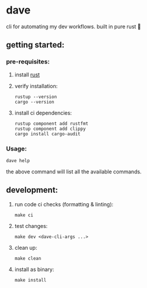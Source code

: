 # dave

cli for automating my dev workflows. built in pure rust 🦀

## getting started:

### pre-requisites:

1.  install [rust](https://www.rust-lang.org/tools/install)

2.  verify installation:

    ```shell
    rustup --version
    cargo --version
    ```

3.  install ci dependencies:

    ```shell
    rustup component add rustfmt
    rustup component add clippy
    cargo install cargo-audit
    ```

### Usage:

```shell
dave help
```

the above command will list all the available commands.

## development:

1.  run code ci checks (formatting & linting):

    ```shell
    make ci
    ```

2.  test changes:

    ```shell
    make dev <dave-cli-args ...>
    ```

3.  clean up:

    ```shell
    make clean
    ```

4.  install as binary:

    ```shell
    make install
    ```
